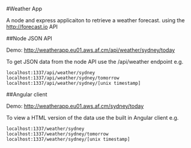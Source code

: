 #Weather App

A node and express applicaiton to retrieve a weather forecast. using the http://forecast.io API

##Node JSON API

Demo: <a href="http://weatherapp.eu01.aws.af.cm/api/weather/sydney/today" target="_blank">http://weatherapp.eu01.aws.af.cm/api/weather/sydney/today</a>

To get JSON data from the node API use the /api/weather endpoint e.g.

	localhost:1337/api/weather/sydney
	localhost:1337/api/weather/sydney/tomorrow
	localhost:1337/api/weather/sydney/[unix timestamp]

##Angular client

Demo: <a href="http://weatherapp.eu01.aws.af.cm/sydney/today" target="_blank">http://weatherapp.eu01.aws.af.cm/sydney/today</a>

To view a HTML version of the data use the built in Angular client  e.g.


	localhost:1337/weather/sydney
	localhost:1337/weather/sydney/tomorrow
	localhost:1337/weather/sydney/[unix timestamp]